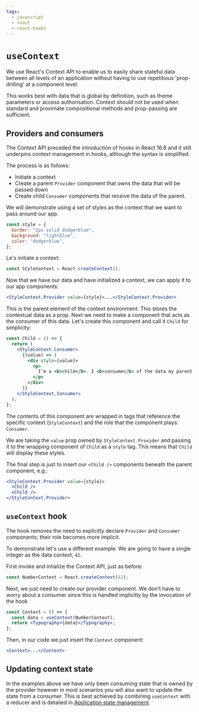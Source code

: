 ```yaml
---
tags:
  - javascript
  - react
  - react-hooks
---
```


# `useContext`

We use React's Context API to enable us to easily share stateful data between
all levels of an application without having to use repetitious 'prop-drilling'
at a component level.

This works best with data that is global by definition, such as theme parameters
or access authorisation. Context should not be used when standard and proximate
compositional methods and prop-passing are sufficient.

## Providers and consumers

The Context API preceded the introduction of hooks in React 16.8 and it still
underpins context management in hooks, although the syntax is simplified.

The process is as follows:

- Initiate a context
- Create a parent `Provider` component that owns the data that will be passed
  down
- Create child `Consumer` components that receive the data of the parent.

We will demonstrate using a set of styles as the context that we want to pass
around our app.

```jsx
const style = {
  border: "2px solid dodgerblue",
  background: "lightblue",
  color: "dodgerblue",
};
```

Le's initiate a context:

```jsx
const StyleContext = React.createContext();
```

Now that we have our data and have initialized a context, we can apply it to our
app components:

```jsx
<StyleContext.Provider value={style}>...</StyleContext.Provider>
```

This is the parent element of the context environment. This stores the
contextual data as a prop. Next we need to make a component that acts as the
consumer of this data. Let's create this component and call it `Child` for
simplicity:

```jsx
const Child = () => {
  return (
    <StyleContext.Consumer>
      {(value) => (
        <div style={value}>
          <p>
            I'm a <b>child</b>. I <b>consume</b> of the data my parent provides.
          </p>
        </div>
      )}
    </StyleContext.Consumer>
  );
};
```

The contents of this component are wrapped in tags that reference the specific
context (`StyleContext`) and the role that the component plays: `Consumer`.

We are taking the `value` prop owned by `StyleContext.Provider` and passing it
to the wrapping component of `Child` as a `style` tag. This means that `Child`
will display these styles.

The final step is just to insert our `<Child />` components beneath the parent
component, e.g.:

```jsx
<StyleContext.Provider value={style}>
  <Child />
  <Child />
</StyleContext.Provider>
```

## `useContext` hook

The hook removes the need to explicitly declare `Provider` and `Consumer`
components; their role becomes more implicit.

To demonstrate let's use a different example. We are going to have a single
integer as the data context, `42`.

First invoke and intialize the Context API, just as before:

```jsx
const NumberContext = React.createContext(42);
```

Next, we just need to create our provider component. We don't have to worry
about a consumer since this is handled implicitly by the invocation of the hook

```jsx
const Context = () => {
  const data = useContext(NumberContext);
  return <Typography>{data}</Typography>;
};
```

Then, in our code we just insert the `Context` component:

```jsx
<Context>...</Context>
```

## Updating context state

In the examples above we have only been consuming state that is owned by the
provider however in most scenarios you will also want to update the state from a
consumer. This is best achieved by combining `useContext` with a reducer and is
detailed in [Application state management](Application_state_management.md).
